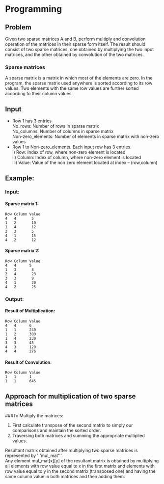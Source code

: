 # Programming 

## Problem  
Given two sparse matrices A and B, perform multiply and convolution operation of the matrices
in their sparse form itself. The result should consist of two sparse matrices, one obtained by
multiplying the two input matrices, and the other obtained by convolution of the two matrices.
### Sparse matrices
A sparse matrix is a matrix in which most of the elements are zero. In the program, the sparse matrix used anywhere is sorted according to its row values. Two elements with the same row values are further sorted according to their column values.
## Input
 * Row 1 has 3 entries <br />
  No_rows: Number of rows in sparse matrix <br />
  No_columns: Number of columns in sparse matrix <br />
  Non-zero_elements: Number of elements in sparse matrix with non-zero values <br />
 * Row 1 to Non-zero_elements. Each input row has 3 entries. <br />
  i) Row: Index of row, where non-zero element is located <br />
  ii) Column: Index of column, where non-zero element is located <br />
  iii) Value: Value of the non zero element located at index – (row,column) <br />
 
## Example:
### Input:
#### Sparse matrix 1:
    Row Column Value
    4   4       5
    1   2       10
    1   4       12
    3   3       5
    4   1       15
    4   2       12
    
#### Sparse matrix 2:
    Row Column Value
    4   4      5
    1   3       8
    2   4       23
    3   3       9
    4   1       20
    4   2       25
   
### Output:
#### Result of Multiplication:
    Row Column Value
    4   4      6
    1   1      240
    1   2      300
    1   4      230
    3   3      45
    4   3      120
    4   4      276
#### Result of Convolution:
    Row Column Value
    1   1      1
    1   1      645
    

## Approach for multiplication of two sparse matrices
###To Multiply the matrices: <br />
 1. First calculate transpose of the second matrix to simply our comparisons and maintain the sorted order. <br /> 
 2. Traversing both matrices and summing the appropriate multiplied values. <br />

Resultant matrix obtained after multiplying two sparse matrices is represented by '''mul_mat'''. <br />
Any element mul_mat[x][y] of the resultant matrix is obtained by multiplying all elements with row value equal to x in the first matrix and elements with row value equal to y in the second matrix (transposed one) and having the same column value in both matrices and  then adding them.


